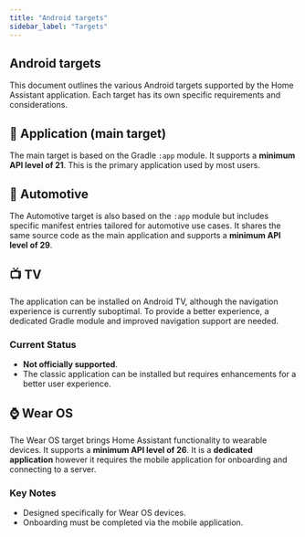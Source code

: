 ```yaml
---
title: "Android targets"
sidebar_label: "Targets"
---
```


## Android targets

This document outlines the various Android targets supported by the Home Assistant application. Each target has its own specific requirements and considerations.

## 📱 Application (main target)

The main target is based on the Gradle `:app` module. It supports a **minimum API level of 21**. This is the primary application used by most users.

## 🚗 Automotive

The Automotive target is also based on the `:app` module but includes specific manifest entries tailored for automotive use cases. It shares the same source code as the main application and supports a **minimum API level of 29**.

## 📺 TV

The application can be installed on Android TV, although the navigation experience is currently suboptimal. To provide a better experience, a dedicated Gradle module and improved navigation support are needed.

### Current Status

- **Not officially supported**.
- The classic application can be installed but requires enhancements for a better user experience.

## ⌚ Wear OS

The Wear OS target brings Home Assistant functionality to wearable devices. It supports a **minimum API level of 26**. It is a **dedicated application** however it requires the mobile application for onboarding and connecting to a server.

### Key Notes

- Designed specifically for Wear OS devices.
- Onboarding must be completed via the mobile application.
